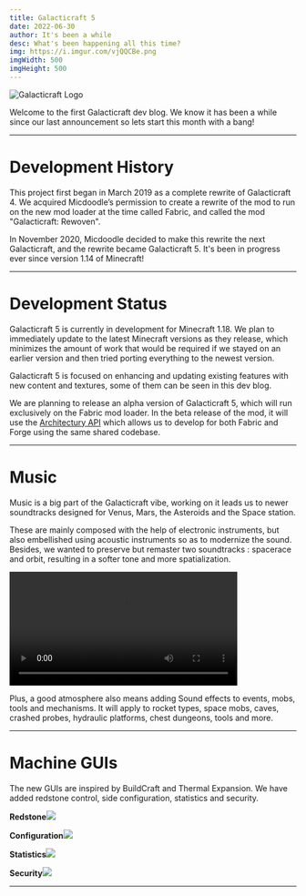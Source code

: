```yaml
---
title: Galacticraft 5
date: 2022-06-30
author: It's been a while
desc: What's been happening all this time?
img: https://i.imgur.com/vjQQCBe.png
imgWidth: 500
imgHeight: 500
---
```

[//]: # (	BELOW IS THE GALACTICRAFT LOGO	)
![Galacticraft Logo](https://i.imgur.com/io5EaQo.png)

Welcome to the first Galacticraft dev blog. We know it has been a while since our last announcement so lets start this month with a bang! 

---

# Development History

This project first began in March 2019 as a complete rewrite of Galacticraft 4. We acquired Micdoodle’s permission to create a rewrite of the mod to run on the new mod loader at the time called Fabric, and called the mod "Galacticraft: Rewoven".

In November 2020, Micdoodle decided to make this rewrite the next Galacticraft, and the rewrite became Galacticraft 5. It's been in progress ever since version 1.14 of Minecraft!

---

# Development Status

Galacticraft 5 is currently in development for Minecraft 1.18. We plan to immediately update to the latest Minecraft versions as they release, which minimizes the amount of work that would be required if we stayed on an earlier version and then tried porting everything to the newest version.

Galacticraft 5 is focused on enhancing and updating existing features with new content and textures, some of them can be seen in this dev blog.

We are planning to release an alpha version of Galacticraft 5, which will run exclusively on the Fabric mod loader. In the beta release of the mod, it will use the [Architectury API](https://github.com/architectury) which allows us to develop for both Fabric and Forge using the same shared codebase.

---

# Music

Music is a big part of the Galacticraft vibe, working on it leads us to newer soundtracks designed for Venus, Mars, the Asteroids and the Space station.

These are mainly composed with the help of electronic instruments, but also embellished using acoustic instruments so as to modernize the sound. Besides, we wanted to preserve but remaster two soundtracks : spacerace and orbit, resulting in a softer tone and more spatialization.

<video width="400" controls>
  <source src="https://www.dropbox.com/s/6amffq9hmhs7h4b/Moon.mp4?dl=1" type="video/mp4">
  Your browser does not support HTML video.
</video>

Plus, a good atmosphere also means adding Sound effects to events, mobs, tools and mechanisms. It will apply to rocket types, space mobs, caves, crashed probes, hydraulic platforms, chest dungeons, tools and more.

---

# Machine GUIs

The new GUIs are inspired by BuildCraft and Thermal Expansion. We have added redstone control, side configuration, statistics and security.

**Redstone**![](https://i.imgur.com/7TCRPFr.png)

**Configuration**![](https://i.imgur.com/WAwGBPx.png)





**Statistics**![](https://i.imgur.com/wgClvRn.png)



**Security**![](https://i.imgur.com/jRE6vmh.png)

---